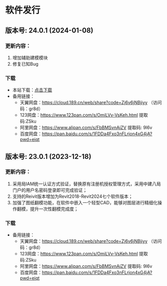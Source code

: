 # 软件发行
## 版本号: 24.0.1 (2024-01-08)
### 更新内容：
1. 增加辅助建模模块
2. 修复已知Bug

### 下载
- 本站下载：<a href="attachments/中建八局BIM快速建模系统[2018-2024]版20240108_24.0.1.msi" target="_blank">点击下载</a>
- 备用链接：
  - 天翼网盘：https://cloud.189.cn/web/share?code=Zj6v6jNBjiyy （访问码：gr8d）
  - 123网盘：https://www.123pan.com/s/OmiLVv-VsKeh.html 提取码:ZSku
  - 阿里网盘：https://www.alipan.com/s/FbBMSvnAiZV 提取码: 9l6v
  - 百度网盘：https://pan.baidu.com/s/1FDDa4Fxo3nFLrjon4xG4jA?pwd=eiqt


## 版本号: 23.0.1 (2023-12-18)
### 更新内容：
1. 采用局IAM统一认证方式验证，替换原有注册机授权管理方式，采用中建八局门户的用户名密码登录即可完成验证；
2. 支持的Reivit版本增加为Revit2018-Revit2024七个软件版本；
3. 加强了图纸翻模功能，在软件中嵌入一个轻型CAD，能够对图层进行精细化操作翻模，提升一次性翻模完成度；

### 下载
- 备用链接：
  - 天翼网盘：https://cloud.189.cn/web/share?code=Zj6v6jNBjiyy （访问码：gr8d）
  - 123网盘：https://www.123pan.com/s/OmiLVv-VsKeh.html 提取码:ZSku
  - 阿里网盘：https://www.alipan.com/s/FbBMSvnAiZV 提取码: 9l6v
  - 百度网盘：https://pan.baidu.com/s/1FDDa4Fxo3nFLrjon4xG4jA?pwd=eiqt


